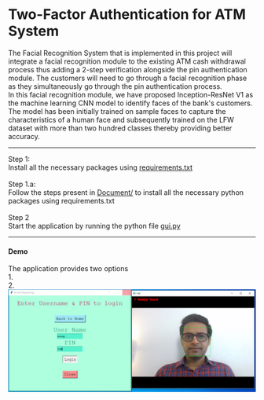 # Two-Factor Authentication for ATM System
The Facial Recognition System that is implemented in this project will integrate a facial recognition module to the existing ATM cash withdrawal process thus adding a 2-step verification alongside the pin authentication module.
The customers will need to go through a facial recognition phase as they simultaneously go through the pin authentication process.
<br/>In this facial recognition module, we have proposed Inception-ResNet V1 as the machine learning CNN model to identify faces of the bank's customers.
The model has been initially trained on sample faces to capture the characteristics of a human face and subsequently trained on the LFW dataset with more than two hundred classes thereby providing better accuracy.

---------------
Step 1:
<br/>Install all the necessary packages using [requirements.txt](https://github.com/Big-Data-And-Data-Analytics/Face_PIN_2step_Authen/blob/master/Documents/requirements.txt)
<br/>
<br/>Step 1.a:
<br/>Follow the steps present in [Document/]() to install all the necessary python packages using requirements.txt
<br/>
<br/>Step 2
<br/>Start the application by running the python file [gui.py](https://github.com/Big-Data-And-Data-Analytics/Face_PIN_2step_Authen/blob/master/gui.py)

---------------
#### Demo
The application provides two options
<br/>1.
<br/>2.
<br/>![Alt text](https://github.com/Big-Data-And-Data-Analytics/Face_PIN_2step_Authen/blob/master/screenshots/UI/2%20step_PIN_Face.PNG "Screen 1 - ATM UI")
